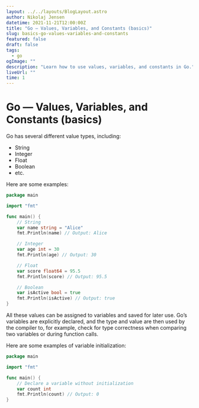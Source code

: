 ```yaml
---
layout: ../../layouts/BlogLayout.astro
author: Nikolaj Jensen
datetime: 2021-11-21T12:00:00Z
title: "Go — Values, Variables, and Constants (basics)"
slug: basics-go-values-variables-and-constants
featured: false
draft: false
tags:
  - go
ogImage: ""
description: "Learn how to use values, variables, and constants in Go."
liveUrl: ""
time: 1
---
```


# Go — Values, Variables, and Constants (basics)

Go has several different value types, including:

- String
- Integer
- Float
- Boolean
- etc.

Here are some examples:

```go
package main

import "fmt"

func main() {
    // String
    var name string = "Alice"
    fmt.Println(name) // Output: Alice

    // Integer
    var age int = 30
    fmt.Println(age) // Output: 30

    // Float
    var score float64 = 95.5
    fmt.Println(score) // Output: 95.5

    // Boolean
    var isActive bool = true
    fmt.Println(isActive) // Output: true
}
```

All these values can be assigned to variables and saved for later use. Go’s variables are explicitly declared, and the type and value are then used by the compiler to, for example, check for type correctness when comparing two variables or during function calls.

Here are some examples of variable initialization:

```go
package main

import "fmt"

func main() {
    // Declare a variable without initialization
    var count int
    fmt.Println(count) // Output: 0
}
